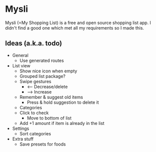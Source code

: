# Mysli

Mysli (=My Shopping List) is a free and open source shopping list app. I didn't find a good one which met all my requirements so I made this.

## Ideas (a.k.a. todo)

- General
  - Use generated routes
- List view
  - Show nice icon when empty
  - Grouped list package?
  - Swipe gestures
    - <-- Decrease/delete
    - --> Increase
  - Remember & suggest old items
    - Press & hold suggestion to delete it
  - Categories
  - Click to check
    - Move to bottom of list
  - Add +1 amount if item is already in the list
- Settings
  - Sort categories
- Extra stuff
  - Save presets for foods
